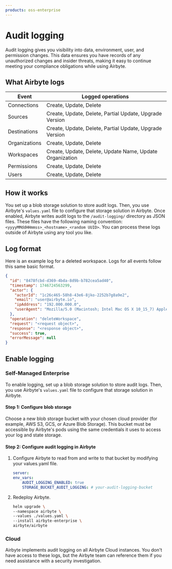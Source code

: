 ```yaml
---
products: oss-enterprise
---
```


# Audit logging

Audit logging gives you visibility into data, environment, user, and permission changes. This data ensures you have records of any unauthorized changes and insider threats, making it easy to continue meeting your compliance obligations while using Airbyte.

## What Airbyte logs

| Event         | Logged operations                                        |
| ------------- | -------------------------------------------------------- |
| Connections   | Create, Update, Delete                                   |
| Sources       | Create, Update, Delete, Partial Update, Upgrade Version  |
| Destinations  | Create, Update, Delete, Partial Update, Upgrade Version  |
| Organizations | Create, Update, Delete                                   |
| Workspaces    | Create, Update, Delete, Update Name, Update Organization |
| Permissions   | Create, Update, Delete                                   |
| Users         | Create, Update, Delete                                   |

## How it works

You set up a blob storage solution to store audit logs. Then, you use Airbyte's `values.yaml` file to configure that storage solution in Airbyte. Once enabled, Airbyte writes audit logs to the `/audit-logging/` directory as JSON files. These files have the following naming convention: `<yyyyMMddHHmmss>_<hostname>_<random UUID>`. You can process these logs outside of Airbyte using any tool you like.

## Log format

Here is an example log for a deleted workspace. Logs for all events follow this same basic format.

```json
{
  "id": "8478fcbd-d369-4bda-8d9b-b782cea5ad40",
  "timestamp": 1746724563299,
  "actor": {
    "actorId": "1c26c465-58h8-43e6-8jko-2252b7g8a9e2",
    "email": "user@airbyte.io",
    "ipAddress": "192.000.000.0",
    "userAgent": "Mozilla/5.0 (Macintosh; Intel Mac OS X 10_15_7) AppleWebKit/537.36 (KHTML, like Gecko) Chrome/136.0.0.0 Safari/537.36"
  },
  "operation": "deleteWorkspace",
  "request": "<request object>",
  "response": "<response object>",
  "success": true,
  "errorMessage": null
}
```

## Enable logging

### Self-Managed Enterprise

To enable logging, set up a blob storage solution to store audit logs. Then, you use Airbyte's `values.yaml` file to configure that storage solution in Airbyte.

#### Step 1: Configure blob storage

Choose a new blob storage bucket with your chosen cloud provider (for example, AWS S3, GCS, or Azure Blob Storage). This bucket must be accessible by Airbyte's pods using the same credentials it uses to access your log and state storage.

#### Step 2: Configure audit logging in Airbyte

1. Configure Airbyte to read from and write to that bucket by modifying your values.yaml file.

    ```yaml title="values.yaml"
    server:
    env_vars:
        AUDIT_LOGGING_ENABLED: true
        STORAGE_BUCKET_AUDIT_LOGGING: # your-audit-logging-bucket
    ```

2. Redeploy Airbyte.

    ```bash
    helm upgrade \
    --namespace airbyte \
    --values ./values.yaml \
    --install airbyte-enterprise \
    airbyte/airbyte
    ```

### Cloud

Airbyte implements audit logging on all Airbyte Cloud instances. You don't have access to these logs, but the Airbyte team can reference them if you need assistance with a security investigation.
